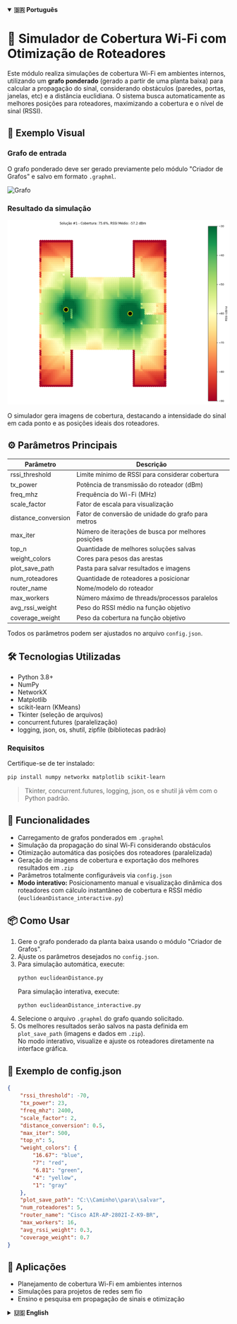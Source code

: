 <details open>
  <summary><strong>🇧🇷 Português</strong></summary>

<h1>📡 Simulador de Cobertura Wi-Fi com Otimização de Roteadores</h1>

Este módulo realiza simulações de cobertura Wi-Fi em ambientes internos, utilizando um **grafo ponderado** (gerado a partir de uma planta baixa) para calcular a propagação do sinal, considerando obstáculos (paredes, portas, janelas, etc) e a distância euclidiana. O sistema busca automaticamente as melhores posições para roteadores, maximizando a cobertura e o nível de sinal (RSSI).

## 📌 Exemplo Visual

### Grafo de entrada

O grafo ponderado deve ser gerado previamente pelo módulo "Criador de Grafos" e salvo em formato `.graphml`.

![Grafo](https://github.com/LazaroJPR/TCC/blob/main/Dados/Grafos/Salas%20Professores.png)

### Resultado da simulação

![Simulação Gerada](https://github.com/LazaroJPR/Wi-Fi-Coverage-Analysis-and-Optimization-UFES-Sao-Mateus/blob/main/Dados/Simula%C3%A7%C3%B5es/Dist%C3%A2ncia%20Euclidiana/Salas%20Professores/2%20roteadores/solucao_1/cobertura_1.png)

O simulador gera imagens de cobertura, destacando a intensidade do sinal em cada ponto e as posições ideais dos roteadores.

## ⚙️ Parâmetros Principais

| Parâmetro           | Descrição                                              |
|---------------------|--------------------------------------------------------|
| rssi_threshold      | Limite mínimo de RSSI para considerar cobertura        |
| tx_power            | Potência de transmissão do roteador (dBm)              |
| freq_mhz            | Frequência do Wi-Fi (MHz)                              |
| scale_factor        | Fator de escala para visualização                      |
| distance_conversion | Fator de conversão de unidade do grafo para metros     |
| max_iter            | Número de iterações de busca por melhores posições     |
| top_n               | Quantidade de melhores soluções salvas                 |
| weight_colors       | Cores para pesos das arestas                           |
| plot_save_path      | Pasta para salvar resultados e imagens                 |
| num_roteadores      | Quantidade de roteadores a posicionar                  |
| router_name         | Nome/modelo do roteador                                |
| max_workers         | Número máximo de threads/processos paralelos           |
| avg_rssi_weight     | Peso do RSSI médio na função objetivo                  |
| coverage_weight     | Peso da cobertura na função objetivo                   |

Todos os parâmetros podem ser ajustados no arquivo `config.json`.

## 🛠️ Tecnologias Utilizadas

- Python 3.8+
- NumPy
- NetworkX
- Matplotlib
- scikit-learn (KMeans)
- Tkinter (seleção de arquivos)
- concurrent.futures (paralelização)
- logging, json, os, shutil, zipfile (bibliotecas padrão)

### Requisitos

Certifique-se de ter instalado:
```bash
pip install numpy networkx matplotlib scikit-learn
```
> Tkinter, concurrent.futures, logging, json, os e shutil já vêm com o Python padrão.

## 🚀 Funcionalidades

- Carregamento de grafos ponderados em `.graphml`
- Simulação da propagação do sinal Wi-Fi considerando obstáculos
- Otimização automática das posições dos roteadores (paralelizada)
- Geração de imagens de cobertura e exportação dos melhores resultados em `.zip`
- Parâmetros totalmente configuráveis via `config.json`
- **Modo interativo:** Posicionamento manual e visualização dinâmica dos roteadores com cálculo instantâneo de cobertura e RSSI médio (`euclideanDistance_interactive.py`)

## 📦 Como Usar

1. Gere o grafo ponderado da planta baixa usando o módulo "Criador de Grafos".
2. Ajuste os parâmetros desejados no `config.json`.
3. Para simulação automática, execute:
   ```bash
   python euclideanDistance.py
   ```
   Para simulação interativa, execute:
   ```bash
   python euclideanDistance_interactive.py
   ```
4. Selecione o arquivo `.graphml` do grafo quando solicitado.
5. Os melhores resultados serão salvos na pasta definida em `plot_save_path` (imagens e dados em `.zip`).  
   No modo interativo, visualize e ajuste os roteadores diretamente na interface gráfica.

## 📝 Exemplo de config.json

```json
{
    "rssi_threshold": -70,
    "tx_power": 23,
    "freq_mhz": 2400,
    "scale_factor": 2,
    "distance_conversion": 0.5,
    "max_iter": 500,
    "top_n": 5,
    "weight_colors": {
        "16.67": "blue",
        "7": "red",
        "6.81": "green",
        "4": "yellow",
        "1": "gray"
    },
    "plot_save_path": "C:\\Caminho\\para\\salvar",
    "num_roteadores": 5,
    "router_name": "Cisco AIR-AP-2802I-Z-K9-BR",
    "max_workers": 16,
    "avg_rssi_weight": 0.3,
    "coverage_weight": 0.7
}
```

## 🎯 Aplicações

- Planejamento de cobertura Wi-Fi em ambientes internos
- Simulações para projetos de redes sem fio
- Ensino e pesquisa em propagação de sinais e otimização

</details>

<details>
  <summary><strong>🇺🇸 English</strong></summary>

<h1>📡 Wi-Fi Coverage Simulator with Router Optimization</h1>

This module simulates indoor Wi-Fi coverage using a **weighted graph** (generated from a floor plan) to calculate signal propagation, considering obstacles (walls, doors, windows, etc.) and Euclidean distance. The system automatically searches for the best router positions to maximize coverage and signal strength (RSSI).

## 📌 Visual Example

### Input Graph

The weighted graph must be previously generated by the "Graph Creator" module and saved as `.graphml`.

![Graph](https://github.com/LazaroJPR/TCC/blob/main/Dados/Grafos/Salas%20Professores.png)

### Simulation Result

![Generated Simulation](https://github.com/LazaroJPR/Wi-Fi-Coverage-Analysis-and-Optimization-UFES-Sao-Mateus/blob/main/Dados/Simula%C3%A7%C3%B5es/Dist%C3%A2ncia%20Euclidiana/Salas%20Professores/2%20roteadores/solucao_1/cobertura_1.png)

The simulator generates coverage images, highlighting signal intensity at each point and the optimal router positions.

## ⚙️ Main Parameters

| Parameter           | Description                                         |
|---------------------|-----------------------------------------------------|
| rssi_threshold      | Minimum RSSI to consider coverage                   |
| tx_power            | Router transmit power (dBm)                         |
| freq_mhz            | Wi-Fi frequency (MHz)                               |
| scale_factor        | Scale factor for visualization                      |
| distance_conversion | Conversion factor from graph unit to meters         |
| max_iter            | Number of optimization iterations                   |
| top_n               | Number of best solutions saved                      |
| weight_colors       | Edge weight colors                                  |
| plot_save_path      | Folder to save results and images                   |
| num_roteadores      | Number of routers to place                          |
| router_name         | Router name/model                                   |
| max_workers         | Maximum number of parallel threads/processes        |
| avg_rssi_weight     | Weight of average RSSI in objective function        |
| coverage_weight     | Weight of coverage in objective function            |

All parameters can be adjusted in `config.json`.

## 🛠️ Technologies Used

- Python 3.8+
- NumPy
- NetworkX
- Matplotlib
- scikit-learn (KMeans)
- Tkinter (file selection)
- concurrent.futures (parallelization)
- logging, json, os, shutil, zipfile (standard libraries)

### Requirements

Make sure you have installed:
```bash
pip install numpy networkx matplotlib scikit-learn
```
> Tkinter, concurrent.futures, logging, json, os and shutil are included in standard Python.

## 🚀 Features

- Load weighted graphs in `.graphml`
- Simulate Wi-Fi signal propagation considering obstacles
- Automatic router position optimization (parallelized)
- Generate coverage images and export best results in `.zip`
- Fully configurable via `config.json`
- **Interactive mode:** Manually place and move routers with instant coverage and RSSI feedback (`euclideanDistance_interactive.py`)

## 📦 How to Use

1. Generate the weighted graph from the floor plan using the "Graph Creator" module.
2. Adjust desired parameters in `config.json`.
3. For automatic simulation, run:
   ```bash
   python euclideanDistance.py
   ```
   For interactive simulation, run:
   ```bash
   python euclideanDistance_interactive.py
   ```
4. Select the `.graphml` graph file when prompted.
5. The best results will be saved in the folder defined in `plot_save_path` (images and data in `.zip`).  
   In interactive mode, visualize and adjust routers directly in the graphical interface.

## 📝 Example config.json

```json
{
    "rssi_threshold": -70,
    "tx_power": 23,
    "freq_mhz": 2400,
    "scale_factor": 2,
    "distance_conversion": 0.5,
    "max_iter": 500,
    "top_n": 5,
    "weight_colors": {
        "16.67": "blue",
        "7": "red",
        "6.81": "green",
        "4": "yellow",
        "1": "gray"
    },
    "plot_save_path": "C:\\Path\\to\\save",
    "num_roteadores": 5,
    "router_name": "Cisco AIR-AP-2802I-Z-K9-BR",
    "max_workers": 16,
    "avg_rssi_weight": 0.3,
    "coverage_weight": 0.7
}
```

## 🎯 Applications

- Wi-Fi coverage planning for indoor environments
- Simulations for wireless network projects
- Teaching and research in signal propagation and optimization

</details>
